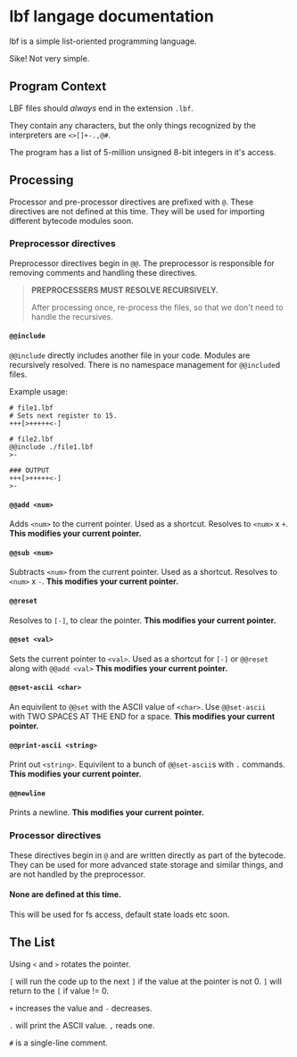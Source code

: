 # lbf langage documentation

lbf is a simple list-oriented programming language.

Sike! Not very simple.

## Program Context

LBF files should *always* end in the extension `.lbf`.

They contain any characters, but the only things recognized by the interpreters are `<>[]+-.,@#`.

The program has a list of 5-million unsigned 8-bit integers in it's access.

## Processing

Processor and pre-processor directives are prefixed with `@`. These directives are not defined at this time. They will be used for importing different bytecode modules soon.

### Preprocessor directives

Preprocessor directives begin in `@@`.
The preprocessor is responsible for removing comments and handling these directives.

> **PREPROCESSERS MUST RESOLVE RECURSIVELY.**
>
> After processing once, re-process the files, so that we don't need to handle the recursives.

#### `@@include`

`@@include` directly includes another file in your code. Modules are recursively resolved. There is no namespace management for `@@include`d files.

Example usage:

```
# file1.lbf
# Sets next register to 15.
+++[>+++++<-]

# file2.lbf
@@include ./file1.lbf
>-

### OUTPUT
+++[>+++++<-]
>-
```

#### `@@add <num>`

Adds `<num>` to the current pointer. Used as a shortcut. Resolves to `<num>` x `+`. **This modifies your current pointer.**

#### `@@sub <num>`

Subtracts `<num>` from the current pointer. Used as a shortcut. Resolves to `<num>` x `-`. **This modifies your current pointer.**

#### `@@reset`

Resolves to `[-]`, to clear the pointer. **This modifies your current pointer.**

#### `@@set <val>`

Sets the current pointer to `<val>`. Used as a shortcut for `[-]` or `@@reset` along with `@@add <val>` **This modifies your current pointer.**

#### `@@set-ascii <char>`

An equivilent to `@@set` with the ASCII value of `<char>`. Use `@@set-ascii  ` with TWO SPACES AT THE END for a space. **This modifies your current pointer.**

#### `@@print-ascii <string>`

Print out `<string>`. Equivilent to a bunch of `@@set-ascii`s with `.` commands. **This modifies your current pointer.**

#### `@@newline`

Prints a newline. **This modifies your current pointer.**

### Processor directives

These directives begin in `@` and are written directly as part of the bytecode. They can be used for more advanced state storage and similar things, and are not handled by the preprocessor.

#### None are defined at this time.

This will be used for fs access, default state loads etc soon.

## The List

Using `<` and `>` rotates the pointer.

`[` will run the code up to the next `]` if the value at the pointer is not 0. `]` will return to the `[` if value != 0.

`+` increases the value and `-` decreases.

`.` will print the ASCII value. `,` reads one.

`#` is a single-line comment.
